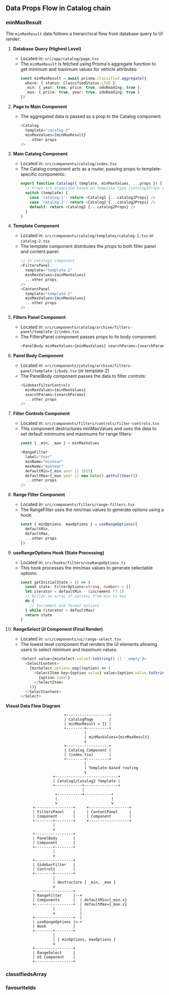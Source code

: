 ## Data Props Flow in Catalog chain

### minMaxResult
The `minMaxResult` data follows a hierarchical flow from database query to UI render:

1. **Database Query (Highest Level)**
   - Located in: `src/app/catalog/page.tsx`
   - The `minMaxResult` is fetched using Prisma's aggregate function to get minimum and maximum values for vehicle attributes:
     ```typescript
     const minMaxResult = await prisma.classified.aggregate({
       where: { status: ClassifiedStatus.LIVE },
       _min: { year: true, price: true, odoReading: true },
       _max: { price: true, year: true, odoReading: true }
     })
     ```

2. **Page to Main Component**
   - The aggregated data is passed as a prop to the Catalog component:
     ```typescript
     <Catalog
       template="catalog-2"
       minMaxValues={minMaxResult}
       ...other props
     />
     ```

3. **Main Catalog Component**
   - Located in: `src/components/catalog/index.tsx`
   - The Catalog component acts as a router, passing props to template-specific components:
     ```typescript
     export function Catalog({ template, minMaxValues, ...props }) {
       // Props are organized based on template type (catalog1Props or catalog2Props)
       switch (template) {
         case 'catalog-1': return <Catalog1 {...catalog1Props} />
         case 'catalog-2': return <Catalog2 {...catalog2Props} />
         default: return <Catalog2 {...catalog2Props} />
       }
     }
     ```

4. **Template Component**
   - Located in: `src/components/catalog/templates/catalog-1.tsx` or `catalog-2.tsx`
   - The template component distributes the props to both filter panel and content panel:
     ```typescript
     // In Catalog2 component
     <FiltersPanel
       template="template-2"
       minMaxValues={minMaxValues}
       ...other props
     />
     <ContentPanel
       template="template-2"
       minMaxValues={minMaxValues}
       ...other props
     />
     ```

5. **Filters Panel Component**
   - Located in: `src/components/catalog/archive/filters-panel/template-2/index.tsx`
   - The FiltersPanel component passes props to its body component:
     ```typescript
     <PanelBody minMaxValues={minMaxValues} searchParams={searchParams} />
     ```

6. **Panel Body Component**
   - Located in: `src/components/catalog/archive/filters-panel/template-1/body.tsx` (or template-2)
   - The PanelBody component passes the data to filter controls:
     ```typescript
     <SidebarFilterControls
       minMaxValues={minMaxValues}
       searchParams={searchParams}
       ...other props
     />
     ```

7. **Filter Controls Component**
   - Located in: `src/components/filters/controls/filter-controls.tsx`
   - This component destructures minMaxValues and uses the data to set default minimums and maximums for range filters:
     ```typescript
     const { _min, _max } = minMaxValues
     
     <RangeFilter
       label="Year"
       minName="minYear"
       maxName="maxYear"
       defaultMin={_min.year || 1925}
       defaultMax={_max.year || new Date().getFullYear()}
       ...other props
     />
     ```

8. **Range Filter Component**
   - Located in: `src/components/filters/range-filters.tsx`
   - The RangeFilter uses the min/max values to generate options using a hook:
     ```typescript
     const { minOptions, maxOptions } = useRangeOptions({
       defaultMin,
       defaultMax,
       ...other props
     })
     ```

9. **useRangeOptions Hook (State Processing)**
   - Located in: `src/hooks/filters/useRangeOptions.ts`
   - This hook processes the min/max values to generate selectable options:
     ```typescript
     const getInitialState = () => {
       const state: FilterOptions<string, number> = []
       let iterator = defaultMin - (increment ?? 1)
       // Builds an array of options from min to max
       do {
         // Increment and format options
       } while (iterator < defaultMax)
       return state
     }
     ```

10. **RangeSelect UI Component (Final Render)**
    - Located in: `src/components/ui/range-select.tsx`
    - The lowest level component that renders the UI elements allowing users to select minimum and maximum values:
      ```typescript
      <Select value={minSelect.value?.toString() || '_empty'}>
        <SelectContent>
          {minSelect.options.map((option) => (
            <SelectItem key={option.value} value={option.value.toString()}>
              {option.label}
            </SelectItem>
          ))}
        </SelectContent>
      </Select>
      ```

**Visual Data Flow Diagram**
```
                          +-------------------+
                          | CatalogPage       |
                          | minMaxResult = {} |
                          +--------+----------+
                                   |
                                   | minMaxValues={minMaxResult}
                                   v
                          +-------------------+
                          | Catalog Component |
                          | (index.tsx)       |
                          +--------+----------+
                                   |
                                   | Template-based routing
                                   v
                     +----------------------------+
                     | Catalog1/Catalog2 Template |
                     +------------+---------------+
                                  |
                      +-----------+------------+
                      |                        |
                      v                        v
            +-----------------+     +------------------+
            | FiltersPanel    |     | ContentPanel     |
            | Component       |     | Component        |
            +--------+--------+     +------------------+
                     |
                     v
            +-----------------+
            | PanelBody       |
            | Component       |
            +--------+--------+
                     |
                     v
            +-----------------+
            | SidebarFilter   |
            | Controls        |
            +--------+--------+
                     |
                     | destructure { _min, _max }
                     v
            +-----------------+
            | RangeFilter     |--+
            | Components      |  | defaultMin={_min.x}
            +-----------------+  | defaultMax={_max.x}
                     |           |
                     v           |
            +-----------------+  |
            | useRangeOptions |<-+
            | Hook            |
            +--------+--------+
                     |
                     | { minOptions, maxOptions }
                     v
            +-----------------+
            | RangeSelect     |
            | UI Component    |
            +-----------------+
```

### classifiedsArray

### favouriteIds

